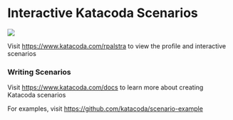 # Interactive Katacoda Scenarios

[![](http://shields.katacoda.com/katacoda/rpalstra/count.svg)](https://www.katacoda.com/rpalstra "Get your profile on Katacoda.com")

Visit https://www.katacoda.com/rpalstra to view the profile and interactive scenarios

### Writing Scenarios
Visit https://www.katacoda.com/docs to learn more about creating Katacoda scenarios

For examples, visit https://github.com/katacoda/scenario-example
